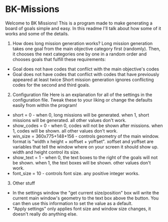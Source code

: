 # BK-Missions
Welcome to BK Missions! This is a program made to make generating a board of goals simple and easy. In this readme I'll talk about how some of it works and some of the details.

1. How does long mission generation works?
Long mission generation takes one goal from the main objective category first (randomly). Then, it chooses the next categories one by one in a random order and chooses goals that fulfill these requirements:
- Goal does not have codes that conflict with the main objective's codes
- Goal does not have codes that conflict with codes that have previously appeared at least twice
Short mission generation ignores conflicting codes for the second and third goals.

2. Configuration file
Here is an explanation for all of the settings in the configuration file. Tweak these to your liking or change the defaults easily from within the program!
- short = 0 - when 0, long missions will be generated. when 1, short missions will be generated. all other values don't work.
- show_codes = 0 - when 0, codes will not be shown after missions. when 1, codes will be shown. all other values don't work.
- win_size = 360x775+148+156 - controls geometry of the main window. format is "width x height + xoffset + yoffset". xoffset and yoffset are variables that tell the window where on your screen it should show up. width and height control its size.
- show_text = 1 - when 0, the text boxes to the right of the goals will not be shown. when 1, the text boxes will be shown. other values don't work.
- font_size = 10 - controls font size. any positive integer works.

3. Other stuff
- In the settings window the "get current size/position" box will write the current main window's geometry to the text box above the button. You can then use this information to set the value as a default.
- "Apply settings" only applies font size and window size changes, it doesn't really do anything else.
